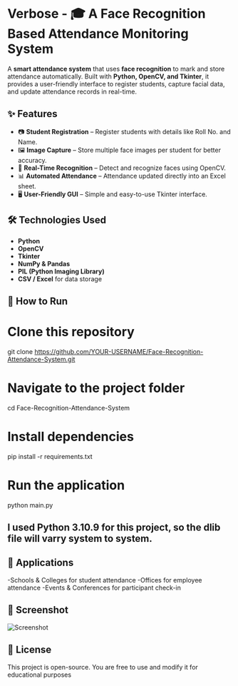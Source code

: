# Verbose -  🎓 A Face Recognition Based Attendance Monitoring System  

A **smart attendance system** that uses **face recognition** to mark and store attendance automatically. Built with **Python, OpenCV, and Tkinter**, it provides a user-friendly interface to register students, capture facial data, and update attendance records in real-time.  

## ✨ Features
- 📷 **Student Registration** – Register students with details like Roll No. and Name.  
- 🖼 **Image Capture** – Store multiple face images per student for better accuracy.  
- 🤖 **Real-Time Recognition** – Detect and recognize faces using OpenCV.  
- 📊 **Automated Attendance** – Attendance updated directly into an Excel sheet.  
- 🖥 **User-Friendly GUI** – Simple and easy-to-use Tkinter interface.  

## 🛠️ Technologies Used
- **Python**
- **OpenCV**
- **Tkinter**
- **NumPy & Pandas**
- **PIL (Python Imaging Library)**
- **CSV / Excel** for data storage  

## 🚀 How to Run

# Clone this repository
git clone https://github.com/YOUR-USERNAME/Face-Recognition-Attendance-System.git

# Navigate to the project folder
cd Face-Recognition-Attendance-System

# Install dependencies
pip install -r requirements.txt

# Run the application
python main.py

## I used Python 3.10.9 for this project, so the dlib file will varry system to system.


## 📌 Applications
   -Schools & Colleges for student attendance
   -Offices for employee attendance
   -Events & Conferences for participant check-in
   
## 📸 Screenshot 

 ![Screenshot](Images/Screenshot_20251004-214342.OneRead.png)

## 📄 License
This project is open-source. You are free to use and modify it for educational purposes
